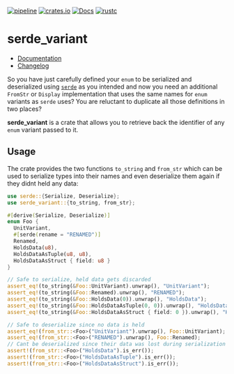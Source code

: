 [![pipeline](https://gitlab.com/d-e-s-o/serde_variant/badges/master/pipeline.svg)](https://gitlab.com/d-e-s-o/serde_variant/commits/master)
[![crates.io](https://img.shields.io/crates/v/serde_variant.svg)](https://crates.io/crates/serde_variant)
[![Docs](https://docs.rs/serde_variant/badge.svg)](https://docs.rs/serde_variant)
[![rustc](https://img.shields.io/badge/rustc-1.31+-blue.svg)](https://blog.rust-lang.org/2018/12/06/Rust-1.31-and-rust-2018.html)

# serde_variant

- [Documentation][docs-rs]
- [Changelog](CHANGELOG.md)

So you have just carefully defined your `enum` to be serialized and
deserialized using [`serde`][serde] as you intended and now you need an
additional `FromStr` or `Display` implementation that uses the same
names for `enum` variants as `serde` uses? You are reluctant to
duplicate all those definitions in two places?

**serde_variant** is a crate that allows you to retrieve back the
identifier of any `enum` variant passed to it.

## Usage

The crate provides the two functions `to_string` and `from_str` which can be used
to serialize types into their names and even deserialize them again if they
didnt held any data:

```rust
use serde::{Serialize, Deserialize};
use serde_variant::{to_string, from_str};

#[derive(Serialize, Deserialize)]
enum Foo {
  UnitVariant,
  #[serde(rename = "RENAMED")]
  Renamed,
  HoldsData(u8),
  HoldsDataAsTuple(u8, u8),
  HoldsDataAsStruct { field: u8 }
}

// Safe to serialize, held data gets discarded
assert_eq!(to_string(&Foo::UnitVariant).unwrap(), "UnitVariant");
assert_eq!(to_string(&Foo::Renamed).unwrap(), "RENAMED");
assert_eq!(to_string(&Foo::HoldsData(0)).unwrap(), "HoldsData");
assert_eq!(to_string(&Foo::HoldsDataAsTuple(0, 0)).unwrap(), "HoldsDataAsTuple");
assert_eq!(to_string(&Foo::HoldsDataAsStruct { field: 0 }).unwrap(), "HoldsDataAsStruct");

// Safe to deserialize since no data is held
assert_eq!(from_str::<Foo>("UnitVariant").unwrap(), Foo::UnitVariant);
assert_eq!(from_str::<Foo>("RENAMED").unwrap(), Foo::Renamed);
// Cant be deserialized since their data was lost during serialization
assert!(from_str::<Foo>("HoldsData").is_err());
assert!(from_str::<Foo>("HoldsDataAsTuple").is_err());
assert!(from_str::<Foo>("HoldsDataAsStruct").is_err());
```

[docs-rs]: https://docs.rs/crate/serde_variant
[serde]: https://crates.io/crates/serde

